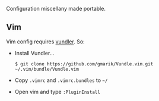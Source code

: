 Configuration miscellany made portable.

## Vim
Vim config requires [vundler](https://github.com/gmarik/Vundle.vim). So:
* Install Vundler...

    `$ git clone https://github.com/gmarik/Vundle.vim.git ~/.vim/bundle/Vundle.vim`
* Copy `.vimrc` and `.vimrc.bundles` to `~/`
* Open vim and type `:PluginInstall`
